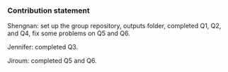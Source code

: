 ### Contribution statement

Shengnan: set up the group repository, outputs folder, completed Q1, Q2, and Q4, fix some problems on Q5 and Q6.

Jennifer: completed Q3.

Jiroum: completed Q5 and Q6.




